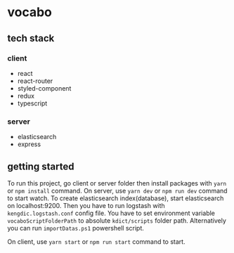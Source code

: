 # vocabo

## tech stack

### client
- react
- react-router
- styled-component
- redux
- typescript

### server
- elasticsearch
- express

## getting started

To run this project, go client or server folder then install packages with `yarn` or `npm install` command.
On server, use `yarn dev` or `npm run dev` command to start watch.
To create elasticsearch index(database), start elasticsearch on localhost:9200. Then you have to run logstash with `kengdic.logstash.conf` config file. You have to set environment variable `vocaboScriptFolderPath` to absolute `kdict/scripts` folder path. Alternatively you can run `importDatas.ps1` powershell script.

On client, use `yarn start` or `npm run start` command to start.
